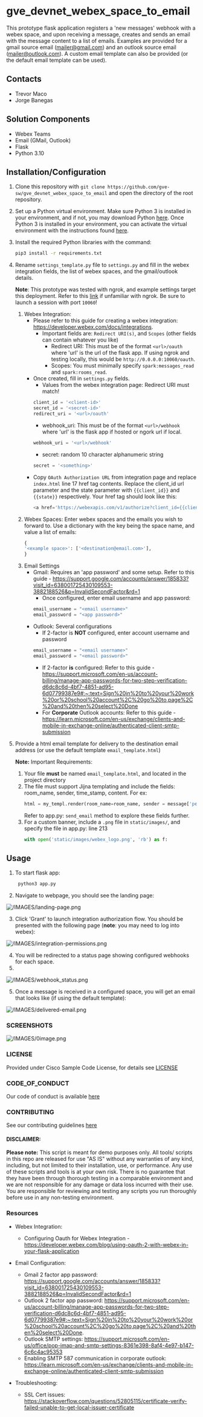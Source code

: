 # gve_devnet_webex_space_to_email

This prototype flask application registers a 'new messages' webhook with a webex space, and upon receiving a message, creates and sends an email with the message content to a list of emails. 
Examples are provided for a gmail source email (mailer@gmail.com) and an outlook source email (mailer@outlook.com). A custom email template can also be provided (or the default email template can be used).

## Contacts
* Trevor Maco
* Jorge Banegas

## Solution Components
* Webex Teams
* Email (GMail, Outlook)
* Flask
* Python 3.10

## Installation/Configuration

1. Clone this repository with `git clone https://github.com/gve-sw/gve_devnet_webex_space_to_email` and open the directory of the root repository.

2. Set up a Python virtual environment. Make sure Python 3 is installed in your environment, and if not, you may download Python [here](https://www.python.org/downloads). Once Python 3 is installed in your environment, you can activate the virtual environment with the instructions found [here](https://docs.python.org/3/tutorial/venv.html).

3. Install the required Python libraries with the command:
   ``` bash
   pip3 install -r requirements.txt
   ```

4. Rename `settings_template.py` file to `settings.py` and fill in the webex integration fields, the list of webex spaces, and the gmail/outlook details.

    **Note**: This prototype was tested with ngrok, and example settings target this deployment. Refer to this [link](https://ngrok.com/docs/getting-started) if unfamiliar with ngrok. Be sure to launch a session with port `10060`!
   1. Webex Integration: 
      * Please refer to this guide for creating a webex integration: https://developer.webex.com/docs/integrations.
        * Important fields are: `Redirect URI(s)`, and `Scopes` (other fields can contain whatever you like)
          * Redirect URI: This must be of the format `<url>/oauth` where 'url' is the url of the flask app. If using ngrok and testing locally, this would be `http://0.0.0.0:10060/oauth`.
          * Scopes: You must minimally specify `spark:messages_read` and `spark:rooms_read`.
      * Once created, fill in `settings.py` fields. 
        * Values from the webex integration page: Redirect URI must match!
        ``` python
        client_id = '<client-id>'
        secret_id = '<secret-id>'
        redirect_uri = '<url>/oauth'
        ```
        * webhook_uri: This must be of the format `<url>/webhook` where 'url' is the flask app if hosted or ngork url if local.
        ``` python 
        webhook_uri = '<url>/webhook'
        ```
        * secret: random 10 character alphanumeric string
        ``` python 
        secret = '<something>'
         ```
      * Copy `OAuth Authorization URL` from integration page and replace `index.html` line 17 href tag contents. Replace the client_id url parameter and the state parameter with `{{client_id}}` and `{{state}}` respectively. Your href tag should look like this:
        ``` python
        <a href='https://webexapis.com/v1/authorize?client_id={{client_id}}&response_type=code&redirect_uri=http%3A%2F%2F0.0.0.0%3A10060%2Foauth&scope=spark%3Akms%20spark%3Arooms_read%20spark%3Amessages_read&state={{state}}'><button class="btn btn--primary">Grant</button></a>
         ```
   2. Webex Spaces: Enter webex spaces and the emails you wish to forward to. Use a dictionary with the key being the space name, and value a list of emails:
         ``` python
      {
        '<example space>': ['<destination@email.com>'],
      }
         ```
   3. Email Settings
      * Gmail: Requires an 'app password' and some setup. Refer to this guide - https://support.google.com/accounts/answer/185833?visit_id=638001725430109553-3882188526&p=InvalidSecondFactor&rd=1
         * Once configured, enter email username and app password:
        ```python
        email_username = "<email username>"
        email_password = "<app password>"
        ```
      * Outlook: Several configurations
        * If 2-factor is **NOT** configured, enter account username and password
        ```python
        email_username = "<email username>"
        email_password = "<email password>"
        ```
        * If 2-factor **is** configured: Refer to this guide - https://support.microsoft.com/en-us/account-billing/manage-app-passwords-for-two-step-verification-d6dc8c6d-4bf7-4851-ad95-6d07799387e9#:~:text=Sign%20in%20to%20your%20work%20or%20school%20account%2C%20go%20to,page%2C%20and%20then%20select%20Done
        * For **Corporate** Outlook accounts: Refer to this guide - https://learn.microsoft.com/en-us/exchange/clients-and-mobile-in-exchange-online/authenticated-client-smtp-submission

5. Provide a html email template for delivery to the destination email address (or use the default template `email_template.html`)

   **Note:** Important Requirements:
      1. Your file **must** be named `email_template.html`, and located in the project directory
      2. The file must support Jijna templating and include the fields: room_name, sender, time_stamp, content. For ex:
          ``` python
         html = my_templ.render(room_name=room_name, sender = message['personEmail'], time_stamp = message_timestamp, content=message_text)
         ```
            Refer to app.py: `send_email` method to explore these fields further.
      3. For a custom banner, include a `.png` file in `static/images/`, and specify the file in app.py: line 213
          ``` python
         with open('static/images/webex_logo.png', 'rb') as f:
         ```
   
## Usage

1. To start flask app:
   ``` bash
    python3 app.py
    ```

2. Navigate to webpage, you should see the landing page:

![/IMAGES/landing-page.png](/IMAGES/landing-page.png)

3. Click 'Grant' to launch integration authorization flow. You should be presented with the following page (**note**: you may need to log into webex):

![/IMAGES/integration-permissions.png](/IMAGES/integration-permissions.png)

4. You will be redirected to a status page showing configured webhooks for each space.
5. 
![/IMAGES/webhook_status.png](/IMAGES/webhook_status.png)

5. Once a message is received in a configured space, you will get an email that looks like (if using the default template):

![/IMAGES/delivered-email.png](/IMAGES/delivered-email.png)

### SCREENSHOTS

![/IMAGES/0image.png](/IMAGES/0image.png)

### LICENSE

Provided under Cisco Sample Code License, for details see [LICENSE](LICENSE.md)

### CODE_OF_CONDUCT

Our code of conduct is available [here](CODE_OF_CONDUCT.md)

### CONTRIBUTING

See our contributing guidelines [here](CONTRIBUTING.md)

#### DISCLAIMER:
<b>Please note:</b> This script is meant for demo purposes only. All tools/ scripts in this repo are released for use "AS IS" without any warranties of any kind, including, but not limited to their installation, use, or performance. Any use of these scripts and tools is at your own risk. There is no guarantee that they have been through thorough testing in a comparable environment and we are not responsible for any damage or data loss incurred with their use.
You are responsible for reviewing and testing any scripts you run thoroughly before use in any non-testing environment.


### Resources

* Webex Integration:
  * Configuring Oauth for Webex Integration - https://developer.webex.com/blog/using-oauth-2-with-webex-in-your-flask-application

* Email Configuration:
  * Gmail 2 factor app password: https://support.google.com/accounts/answer/185833?visit_id=638001725430109553-3882188526&p=InvalidSecondFactor&rd=1
  * Outlook 2 factor app password: https://support.microsoft.com/en-us/account-billing/manage-app-passwords-for-two-step-verification-d6dc8c6d-4bf7-4851-ad95-6d07799387e9#:~:text=Sign%20in%20to%20your%20work%20or%20school%20account%2C%20go%20to,page%2C%20and%20then%20select%20Done. 
  * Outlook SMTP settings: https://support.microsoft.com/en-us/office/pop-imap-and-smtp-settings-8361e398-8af4-4e97-b147-6c6c4ac95353
  * Enabling SMTP 587 communication in corporate outlook: https://learn.microsoft.com/en-us/exchange/clients-and-mobile-in-exchange-online/authenticated-client-smtp-submission

* Troubleshooting:
  * SSL Cert issues: https://stackoverflow.com/questions/52805115/certificate-verify-failed-unable-to-get-local-issuer-certificate